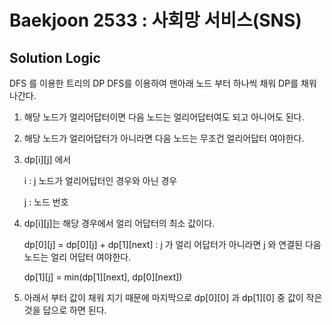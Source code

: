 # Baekjoon 2533 : 사회망 서비스(SNS)

## Solution Logic

DFS 를 이용한 트리의 DP
DFS를 이용하여 맨아래 노드 부터 하나씩 채워 DP를 채워나간다.

1. 해당 노드가 얼리어답터이면 다음 노드는 얼리어답터여도 되고 아니어도 된다.

2. 해당 노드가 얼리어답터가 아니라면 다음 노드는 무조건 얼리어답터 여야한다.

3. dp[i][j] 에서

    i : j 노드가 얼리어답터인 경우와 아닌 경우

    j : 노드 번호

4. dp[i][j]는 해당 경우에서 얼리 어답터의 최소 값이다.

    dp[0][j] = dp[0][j] + dp[1][next] : j 가 얼리 어답터가 아니라면 j 와 연결된 다음노드는 얼리 어답터 여야한다.

    dp[1][j] = min(dp[1][next], dp[0][next])

5. 아래서 부터 값이 채워 지기 때문에 마지막으로 dp[0][0] 과 dp[1][0] 중 값이 작은 것을 답으로 하면 된다.
